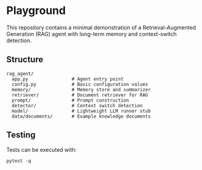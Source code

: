 # Playground

This repository contains a minimal demonstration of a Retrieval-Augmented
Generation (RAG) agent with long-term memory and context-switch detection.

## Structure

```
rag_agent/
  app.py                # Agent entry point
  config.py             # Basic configuration values
  memory/               # Memory store and summarizer
  retriever/            # Document retriever for RAG
  prompt/               # Prompt construction
  detector/             # Context switch detection
  model/                # Lightweight LLM runner stub
  data/documents/       # Example knowledge documents
```

## Testing

Tests can be executed with:

```
pytest -q
```
